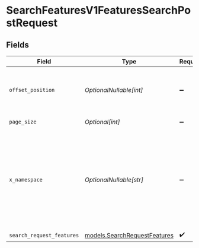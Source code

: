 # SearchFeaturesV1FeaturesSearchPostRequest


## Fields

| Field                                                                                                                                                                                 | Type                                                                                                                                                                                  | Required                                                                                                                                                                              | Description                                                                                                                                                                           | Example                                                                                                                                                                               |
| ------------------------------------------------------------------------------------------------------------------------------------------------------------------------------------- | ------------------------------------------------------------------------------------------------------------------------------------------------------------------------------------- | ------------------------------------------------------------------------------------------------------------------------------------------------------------------------------------- | ------------------------------------------------------------------------------------------------------------------------------------------------------------------------------------- | ------------------------------------------------------------------------------------------------------------------------------------------------------------------------------------- |
| `offset_position`                                                                                                                                                                     | *OptionalNullable[int]*                                                                                                                                                               | :heavy_minus_sign:                                                                                                                                                                    | The position to start returning results from. Used for pagination. Does not work with group_by                                                                                        | 0                                                                                                                                                                                     |
| `page_size`                                                                                                                                                                           | *Optional[int]*                                                                                                                                                                       | :heavy_minus_sign:                                                                                                                                                                    | Number of results to return per page.                                                                                                                                                 | 10                                                                                                                                                                                    |
| `x_namespace`                                                                                                                                                                         | *OptionalNullable[str]*                                                                                                                                                               | :heavy_minus_sign:                                                                                                                                                                    | Optional namespace for data isolation. This can be a namespace name or namespace ID. Example: 'netflix_prod' or 'ns_1234567890'. To create a namespace, use the /namespaces endpoint. |                                                                                                                                                                                       |
| `search_request_features`                                                                                                                                                             | [models.SearchRequestFeatures](../models/searchrequestfeatures.md)                                                                                                                    | :heavy_check_mark:                                                                                                                                                                    | N/A                                                                                                                                                                                   |                                                                                                                                                                                       |